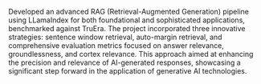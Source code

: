 Developed an advanced RAG (Retrieval-Augmented Generation) pipeline using LLamaIndex for both foundational and sophisticated applications, benchmarked against TruEra. The project incorporated three innovative strategies: sentence window retrieval, auto-margin retrieval, and comprehensive evaluation metrics focused on answer relevance, groundlessness, and cortex relevance. This approach aimed at enhancing the precision and relevance of AI-generated responses, showcasing a significant step forward in the application of generative AI technologies.
